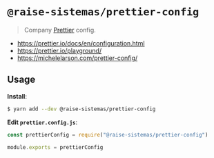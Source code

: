 # `@raise-sistemas/prettier-config`

> Company [Prettier](https://prettier.io) config.

- <https://prettier.io/docs/en/configuration.html>
- <https://prettier.io/playground/>
- <https://michelelarson.com/prettier-config/>

## Usage

**Install**:

```bash
$ yarn add --dev @raise-sistemas/prettier-config
```

**Edit `prettier.config.js`**:

```javascript
const prettierConfig = require("@raise-sistemas/prettier-config")

module.exports = prettierConfig
```
